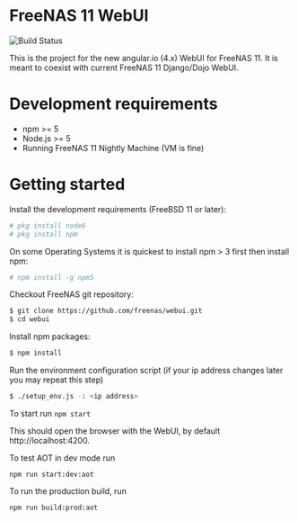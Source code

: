 
FreeNAS 11 WebUI
================
![Build Status][buildimage]

[buildimage]: https://builds.ixsystems.com/jenkins/job/FreeNAS-WebUI-CI/badge/icon "Build Status"


This is the project for the new angular.io (4.x) WebUI for FreeNAS 11. It is meant to coexist with current FreeNAS 11 Django/Dojo WebUI.

# Development requirements

  - npm >= 5
  - Node.js >= 5
  - Running FreeNAS 11 Nightly Machine (VM is fine)


# Getting started

Install the development requirements (FreeBSD 11 or later):

```sh
# pkg install node6
# pkg install npm
```

On some Operating Systems it is quickest to install npm > 3 first then install npm:

```sh
# npm install -g npm5
```

Checkout FreeNAS git repository:

```sh
$ git clone https://github.com/freenas/webui.git
$ cd webui
```

Install npm packages:

```sh
$ npm install
```

Run the environment configuration script
(if your ip address changes later you may repeat this step)

```sh
$ ./setup_env.js -i <ip address>
```

To start run
```npm start```

This should open the browser with the WebUI, by default http://localhost:4200.

To test AOT in dev mode run

```npm run start:dev:aot```

To run the production build, run

```npm run build:prod:aot```

